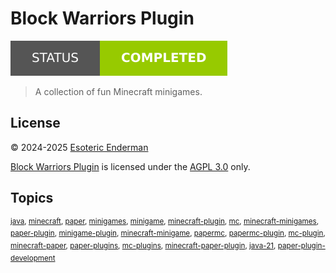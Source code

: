 # Block Warriors Plugin

[![Project Status: Completed](./assets/images/badges/status.svg)](./)

> A collection of fun Minecraft minigames.

## License

&copy; 2024-2025 [Esoteric Enderman](https://enderman.dev)

[Block Warriors Plugin](/) is licensed under the [AGPL 3.0](./LICENSE) only.

## Topics

<sup>[java](https://github.com/topics/java), [minecraft](https://github.com/topics/minecraft), [paper](https://github.com/topics/paper), [minigames](https://github.com/topics/minigames), [minigame](https://github.com/topics/minigame), [minecraft-plugin](https://github.com/topics/minecraft-plugin), [mc](https://github.com/topics/mc), [minecraft-minigames](https://github.com/topics/minecraft-minigames), [paper-plugin](https://github.com/topics/paper-plugin), [minigame-plugin](https://github.com/topics/minigame-plugin), [minecraft-minigame](https://github.com/topics/minecraft-minigame), [papermc](https://github.com/topics/papermc), [papermc-plugin](https://github.com/topics/papermc-plugin), [mc-plugin](https://github.com/topics/mc-plugin), [minecraft-paper](https://github.com/topics/minecraft-paper), [paper-plugins](https://github.com/topics/paper-plugins), [mc-plugins](https://github.com/topics/mc-plugins), [minecraft-paper-plugin](https://github.com/topics/minecraft-paper-plugin), [java-21](https://github.com/topics/java-21), [paper-plugin-development](https://github.com/topics/paper-plugin-development)</sup>
